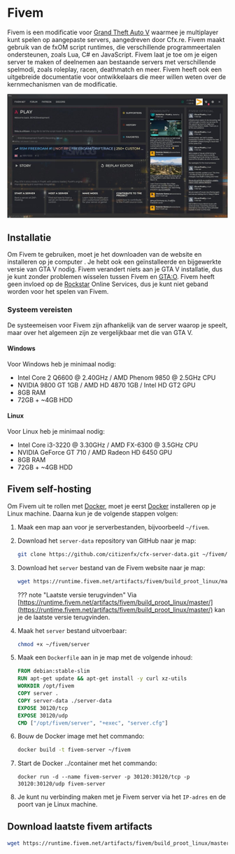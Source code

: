 # Fivem

Fivem is een modificatie voor [Grand Theft Auto V](../windows/games/gta5.md) waarmee je multiplayer kunt spelen op aangepaste servers, aangedreven door Cfx.re. Fivem maakt gebruik van de fxOM script runtimes, die verschillende programmeertalen ondersteunen, zoals Lua, C# en JavaScript. Fivem laat je toe om je eigen server te maken of deelnemen aan bestaande servers met verschillende spelmodi, zoals roleplay, racen, deathmatch en meer. Fivem heeft ook een uitgebreide documentatie voor ontwikkelaars die meer willen weten over de kernmechanismen van de modificatie.

![Fivem interface screenshot](../_assets/images/screenshots/fivem_interface.jpg)

## Installatie
Om Fivem te gebruiken, moet je het downloaden van de website en installeren op je computer . Je hebt ook een geïnstalleerde en bijgewerkte versie van GTA V nodig. Fivem verandert niets aan je GTA V installatie, dus je kunt zonder problemen wisselen tussen Fivem en [GTA:O](../windows/games/gta5.md#gta-online). Fivem heeft geen invloed op de [Rockstar](../windows/games/gta5.md#rockstar) Online Services, dus je kunt niet geband worden voor het spelen van Fivem.

### Systeem vereisten
De systeemeisen voor Fivem zijn afhankelijk van de server waarop je speelt, maar over het algemeen zijn ze vergelijkbaar met die van GTA V.

#### Windows
Voor Windows heb je minimaal nodig:
- Intel Core 2 Q6600 @ 2.40GHz / AMD Phenom 9850 @ 2.5GHz CPU
- NVIDIA 9800 GT 1GB / AMD HD 4870 1GB / Intel HD GT2 GPU
- 8GB RAM
- 72GB + ~4GB HDD

#### Linux
Voor Linux heb je minimaal nodig:
- Intel Core i3-3220 @ 3.30GHz / AMD FX-6300 @ 3.5GHz CPU
- NVIDIA GeForce GT 710 / AMD Radeon HD 6450 GPU
- 8GB RAM
- 72GB + ~4GB HDD

## Fivem self-hosting

Om Fivem uit te rollen met [Docker](../container/docker/docker.md), moet je eerst [Docker](../container/docker/docker.md#installation) installeren op je Linux machine. Daarna kun je de volgende stappen volgen:

1. Maak een map aan voor je serverbestanden, bijvoorbeeld `~/fivem`.
2. Download het `server-data` repository van GitHub naar je map:
    ```sh
    git clone https://github.com/citizenfx/cfx-server-data.git ~/fivem/server-data
    ```
3. Download het `server` bestand van de Fivem website naar je map:

    ```bash
    wget https://runtime.fivem.net/artifacts/fivem/build_proot_linux/master/439-xxxxxxxxxxxxxxxxxxxxxxxxxxxxxxxxxxxxxxxx/server -O ~/fivem/server
    ```

    ??? note "Laatste versie terugvinden"
        Via [https://runtime.fivem.net/artifacts/fivem/build_proot_linux/master/](https://runtime.fivem.net/artifacts/fivem/build_proot_linux/master/) kan je de laatste versie terugvinden.

4. Maak het `server` bestand uitvoerbaar:

    ```bash
    chmod +x ~/fivem/server
    ```

5. Maak een `Dockerfile` aan in je map met de volgende inhoud:

    ```dockerfile
    FROM debian:stable-slim
    RUN apt-get update && apt-get install -y curl xz-utils
    WORKDIR /opt/fivem
    COPY server .
    COPY server-data ./server-data
    EXPOSE 30120/tcp
    EXPOSE 30120/udp
    CMD ["/opt/fivem/server", "+exec", "server.cfg"]
    ```

6. Bouw de Docker image met het commando:

    ```bash
    docker build -t fivem-server ~/fivem
    ```

7. Start de Docker ../container met het commando:
    ```bassh
    docker run -d --name fivem-server -p 30120:30120/tcp -p 30120:30120/udp fivem-server
    ```

8. Je kunt nu verbinding maken met je Fivem server via het `IP-adres` en de poort van je Linux machine.



## Download laatste fivem artifacts

```bash
wget https://runtime.fivem.net/artifacts/fivem/build_proot_linux/master/5878-a5c270439ddb3bbb1fc4e7d02cb5593be84a9b89/fx.tar.xz && tar -xf fx.tar.xz --strip-components=1 --exclude alpine/dev --exclude alpine/proc --exclude alpine/run --exclude alpine/sys && rm fx.tar.xz
```
